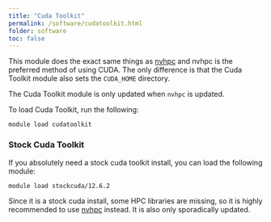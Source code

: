 ```yaml
---
title: "Cuda Toolkit"
permalink: /software/cudatoolkit.html
folder: software
toc: false
---
```



This module does the exact same things as [nvhpc](./nvhpc.md) and nvhpc is the preferred method of using CUDA. The only difference is that the Cuda Toolkit module also sets the `CUDA_HOME` directory.

The Cuda Toolkit module is only updated when `nvhpc` is updated.

To load Cuda Toolkit, run the following:

```
module load cudatoolkit
```

### Stock Cuda Toolkit

If you absolutely need a stock cuda toolkit install, you can load the following module:

```
module load stockcuda/12.6.2
```

Since it is a stock cuda install, some HPC libraries are missing, so it is highly recommended to use [nvhpc](./nvhpc.md) instead. It is also only sporadically updated.
